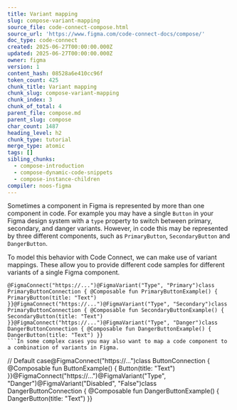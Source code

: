 ```yaml
---
title: Variant mapping
slug: compose-variant-mapping
source_file: code-connect-compose.html
source_url: 'https://www.figma.com/code-connect-docs/compose/'
doc_type: code-connect
created: 2025-06-27T00:00:00.000Z
updated: 2025-06-27T00:00:00.000Z
owner: figma
version: 1
content_hash: 08528a6e410cc96f
token_count: 425
chunk_title: Variant mapping
chunk_slug: compose-variant-mapping
chunk_index: 3
chunk_of_total: 4
parent_file: compose.md
parent_slug: compose
char_count: 1487
heading_level: h2
chunk_type: tutorial
merge_type: atomic
tags: []
sibling_chunks:
  - compose-introduction
  - compose-dynamic-code-snippets
  - compose-instance-children
compiler: noos-figma
---
```


Sometimes a component in Figma is represented by more than one component in code. For example you may have a single `Button` in your Figma design system with a `type` property to switch between primary, secondary, and danger variants. However, in code this may be represented by three different components, such as `PrimaryButton`, `SecondaryButton` and `DangerButton`.

To model this behavior with Code Connect, we can make use of variant mappings. These allow you to provide different code samples for different variants of a single Figma component.

```
@FigmaConnect("https://...")@FigmaVariant("Type", "Primary")class PrimaryButtonConnection { @Composable fun PrimaryButtonExample() { PrimaryButton(title: "Text") }}@FigmaConnect("https://...")@FigmaVariant("Type", "Secondary")class PrimaryButtonConnection { @Composable fun SecondaryButtonExample() { SecondaryButton(title: "Text") }}@FigmaConnect("https://...")@FigmaVariant("Type", "Danger")class DangerButtonConnection { @Composable fun DangerButtonExample() { DangerButton(title: "Text") }}
```In some complex cases you may also want to map a code component to a combination of variants in Figma.

```
// Default case@FigmaConnect("https://...")class ButtonConnection { @Composable fun ButtonExample() { Button(title: "Text") }}@FigmaConnect("https://...")@FigmaVariant("Type", "Danger")@FigmaVariant("Disabled", "False")class DangerButtonConnection { @Composable fun DangerButtonExample() { DangerButton(title: "Text") }}
```

